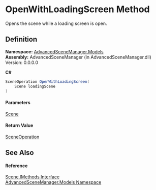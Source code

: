 # OpenWithLoadingScreen Method

Opens the scene while a loading screen is open.

## Definition

**Namespace:** [AdvancedSceneManager.Models](N_AdvancedSceneManager_Models.md)\
**Assembly:** AdvancedSceneManager (in AdvancedSceneManager.dll) Version: 0.0.0.0

**C#**

```c#
SceneOperation OpenWithLoadingScreen(
	Scene loadingScene
)
```

#### Parameters

&#x20; [Scene](T_AdvancedSceneManager_Models_Scene.md)&#x20;

#### Return Value

[SceneOperation](T_AdvancedSceneManager_Core_SceneOperation.md)

## See Also

#### Reference

[Scene.IMethods Interface](T_AdvancedSceneManager_Models_Scene_IMethods.md)\
[AdvancedSceneManager.Models Namespace](N_AdvancedSceneManager_Models.md)
